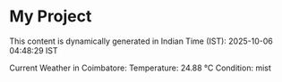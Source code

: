 # My Project

This content is dynamically generated in Indian Time (IST): 2025-10-06 04:48:29 IST


Current Weather in Coimbatore:
Temperature: 24.88 °C
Condition: mist
